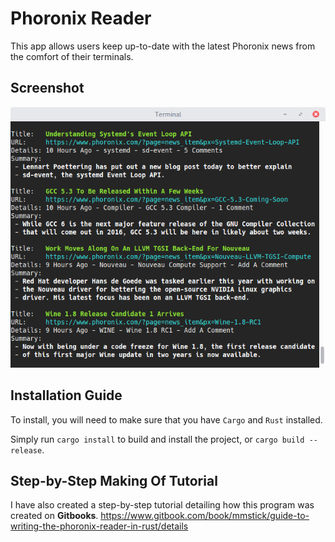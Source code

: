 # Phoronix Reader

This app allows users keep up-to-date with the latest Phoronix news from the comfort of their terminals.

## Screenshot

![](screenshot.png)

## Installation Guide

To install, you will need to make sure that you have `Cargo` and `Rust` installed.

Simply run `cargo install` to build and install the project, or `cargo build --release`.

## Step-by-Step Making Of Tutorial

I have also created a step-by-step tutorial detailing how this program was created on **Gitbooks**.
https://www.gitbook.com/book/mmstick/guide-to-writing-the-phoronix-reader-in-rust/details
